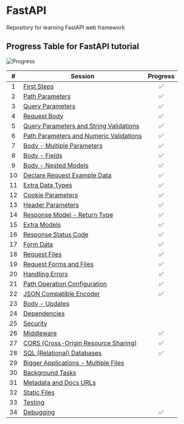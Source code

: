 # FastAPI

Repository for learning FastAPI web framework

## Progress Table for FastAPI tutorial

![Progress](https://progress-bar.dev/77/?title=progress)

| #  | Session                                                                                                           | Progress |
|:--:|-------------------------------------------------------------------------------------------------------------------|:--------:|
| 1  | [First Steps](https://fastapi.tiangolo.com/tutorial/first-steps/)                                                 |    ✅     |
| 2  | [Path Parameters](https://fastapi.tiangolo.com/tutorial/path-params/)                                             |    ✅     |
| 3  | [Query Parameters](https://fastapi.tiangolo.com/tutorial/query-params/)                                           |    ✅     |
| 4  | [Request Body](https://fastapi.tiangolo.com/tutorial/body/)                                                       |    ✅     |
| 5  | [Query Parameters and String Validations](https://fastapi.tiangolo.com/tutorial/query-params-str-validations/)    |    ✅     |
| 6  | [Path Parameters and Numeric Validations](https://fastapi.tiangolo.com/tutorial/path-params-numeric-validations/) |    ✅     |
| 7  | [Body - Multiple Parameters](https://fastapi.tiangolo.com/tutorial/body-multiple-params/)                         |    ✅     |
| 8  | [Body - Fields](https://fastapi.tiangolo.com/tutorial/body-fields/)                                               |    ✅     |
| 9  | [Body - Nested Models](https://fastapi.tiangolo.com/tutorial/body-nested-models/)                                 |    ✅     |
| 10 | [Declare Request Example Data](https://fastapi.tiangolo.com/tutorial/schema-extra-example/)                       |    ✅     |
| 11 | [Extra Data Types](https://fastapi.tiangolo.com/tutorial/extra-data-types/)                                       |    ✅     |
| 12 | [Cookie Parameters](https://fastapi.tiangolo.com/tutorial/cookie-params/)                                         |    ✅     |
| 13 | [Header Parameters](https://fastapi.tiangolo.com/tutorial/header-params/)                                         |    ✅     |
| 14 | [Response Model - Return Type](https://fastapi.tiangolo.com/tutorial/response-model/)                             |    ✅     |
| 15 | [Extra Models](https://fastapi.tiangolo.com/tutorial/extra-models/)                                               |    ✅     |
| 16 | [Response Status Code](https://fastapi.tiangolo.com/tutorial/response-status-code/)                               |    ✅     |
| 17 | [Form Data](https://fastapi.tiangolo.com/tutorial/request-forms/)                                                 |    ✅     |
| 18 | [Request Files](https://fastapi.tiangolo.com/tutorial/request-files/)                                             |    ✅     |
| 19 | [Request Forms and Files](https://fastapi.tiangolo.com/tutorial/request-forms-and-files/)                         |    ✅     |
| 20 | [Handling Errors](https://fastapi.tiangolo.com/tutorial/handling-errors/)                                         |    ✅     |
| 21 | [Path Operation Configuration](https://fastapi.tiangolo.com/tutorial/path-operation-configuration/)               |    ✅     |
| 22 | [JSON Compatible Encoder](https://fastapi.tiangolo.com/tutorial/encoder/)                                         |    ✅     |
| 23 | [Body - Updates](https://fastapi.tiangolo.com/tutorial/body-updates/)                                             |          |
| 24 | [Dependencies](https://fastapi.tiangolo.com/tutorial/dependencies/)                                               |          |
| 25 | [Security](https://fastapi.tiangolo.com/tutorial/security/)                                                       |          |
| 26 | [Middleware](https://fastapi.tiangolo.com/tutorial/middleware/)                                                   |    ✅     |
| 27 | [CORS (Cross-Origin Resource Sharing)](https://fastapi.tiangolo.com/tutorial/cors/)                               |    ✅     |
| 28 | [SQL (Relational) Databases](https://fastapi.tiangolo.com/tutorial/sql-databases/)                                |    ✅     |
| 29 | [Bigger Applications - Multiple Files](https://fastapi.tiangolo.com/tutorial/bigger-applications/)                |          |
| 30 | [Background Tasks](https://fastapi.tiangolo.com/tutorial/background-tasks/)                                       |          |
| 31 | [Metadata and Docs URLs](https://fastapi.tiangolo.com/tutorial/metadata/)                                         |          |
| 32 | [Static Files](https://fastapi.tiangolo.com/tutorial/static-files/)                                               |          |
| 33 | [Testing](https://fastapi.tiangolo.com/tutorial/testing/)                                                         |          |
| 34 | [Debugging](https://fastapi.tiangolo.com/tutorial/debugging/)                                                     |    ✅     |
